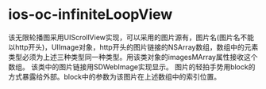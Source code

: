 # ios-oc-infiniteLoopView
该无限轮播图采用UIScrollView实现，可以采用的图片源有，图片名(图片名不能以http开头)，UIImage对象，http开头的图片链接的NSArray数组，数组中的元素类型必须为上述三种类型同一种类型。用该类对象的imagesMArray属性接收这个数组。
该类中的图片链接用SDWebImage实现显示。
图片的轻拍手势用block的方式暴露给外部。block中的参数为该图片在上述数组中的索引位置。
